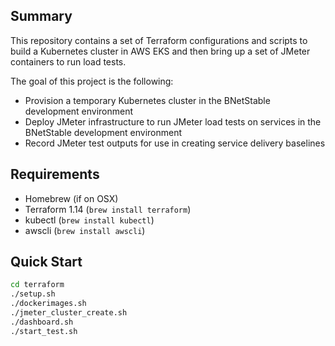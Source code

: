 ## Summary

This repository contains a set of Terraform configurations and scripts to build a Kubernetes cluster in AWS EKS and then bring up a set of JMeter containers to run load tests.

The goal of this project is the following:
* Provision a temporary Kubernetes cluster in the BNetStable development environment
* Deploy JMeter infrastructure to run JMeter load tests on services in the BNetStable development environment
* Record JMeter test outputs for use in creating service delivery baselines

## Requirements
* Homebrew (if on OSX)
* Terraform 1.14 (`brew install terraform`)
* kubectl (`brew install kubectl`)
* awscli (`brew install awscli`)

## Quick Start

```bash
cd terraform
./setup.sh
./dockerimages.sh
./jmeter_cluster_create.sh
./dashboard.sh
./start_test.sh
```